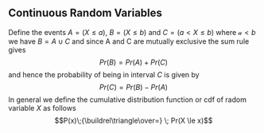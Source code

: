 ## Continuous Random Variables
Define the events $A = (X \le a)$, $B = (X \le b)$ and $C = (a \lt X \le b )$  where $\mathcal{a} \lt b$ we have $B = A \cup C$  and since A and C are mutually exclusive the sum rule gives
$$Pr(B) = Pr(A) + Pr(C)$$ and hence the probability of being in interval $C$ is given by 
$$Pr(C) = Pr(B) - Pr(A)$$ In general we define the cumulative distribution function or cdf of radom variable $X$ as follows
$$P(x)\;{\buildrel\triangle\over=} \; Pr(X \le x)$$ 

